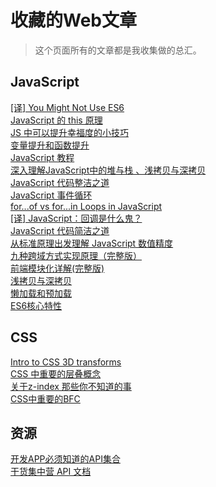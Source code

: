 # 收藏的Web文章

> 这个页面所有的文章都是我收集做的总汇。


## JavaScript
[[译] You Might Not Use ES6](https://juejin.im/post/5c388fc451882526300b7b91)  
[JavaScript 的 this 原理](http://www.ruanyifeng.com/blog/2018/06/javascript-this.html)  
[JS 中可以提升幸福度的小技巧](https://juejin.im/post/5b51e5d3f265da0f4861143c)  
[变量提升和函数提升](https://www.cnblogs.com/liuhe688/p/5891273.html)  
[JavaScript 教程](https://wangdoc.com/javascript/index.html)  
[深入理解JavaScript中的堆与栈 、浅拷贝与深拷贝](https://blog.csdn.net/flyingpig2016/article/details/52895620)  
[JavaScript 代码整洁之道](https://www.zcfy.cc/article/clean-code-javascript-readme-md-at-master-ryanmcdermott-clean-code-javascript-github-2273.html)  
[JavaScript 事件循环](https://segmentfault.com/a/1190000014522243)  
[for...of vs for...in Loops in JavaScript](https://alligator.io/js/for-of-for-in-loops/)  
[[译] JavaScript：回调是什么鬼？](https://juejin.im/post/594b3607128fe100650355c7)  
[JavaScript 代码简洁之道](https://juejin.im/post/5c24b7a851882509a76875e8)  
[从标准原理出发理解 JavaScript 数值精度](https://juejin.im/post/5c3db8b7e51d45515817bdeb)  
[九种跨域方式实现原理（完整版）](https://juejin.im/post/5c23993de51d457b8c1f4ee1)  
[前端模块化详解(完整版)](https://juejin.im/post/5c17ad756fb9a049ff4e0a62)  
[浅拷贝与深拷贝](https://juejin.im/post/5b5dcf8351882519790c9a2e)  
[懒加载和预加载](https://juejin.im/post/5b0c3b53f265da09253cbed0)  
[ES6核心特性](https://juejin.im/post/5b037b536fb9a07aa9260b39)  

## CSS

[Intro to CSS 3D transforms](https://3dtransforms.desandro.com/)  
[CSS 中重要的层叠概念](https://juejin.im/post/5ba4efe36fb9a05cf52ac192)  
[关于z-index 那些你不知道的事](https://webdesign.tutsplus.com/zh-hans/articles/what-you-may-not-know-about-the-z-index-property--webdesign-16892)  
[CSS中重要的BFC](https://juejin.im/post/5b51ee276fb9a04f86062cea)  

## 资源

[开发APP必须知道的API集合](https://www.cnblogs.com/wikiki/p/7232388.html)  
[干货集中营 API 文档](https://gank.io/api)  